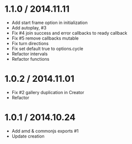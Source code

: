 # 1.1.0 / 2014.11.11

  * Add start frame option in initialization
  * Add autoplay, #3
  * Fix #4 join success and error callbacks to ready callback
  * Fix #5 remove callbacks mutable
  * Fix turn directions
  * Fix set default true to options.cycle
  * Refactor intervals
  * Refactor functions

# 1.0.2 / 2014.11.01

  * Fix #2 gallery duplication in Creator
  * Refactor

# 1.0.1 / 2014.10.24

  * Add amd & commonjs exports #1
  * Update creation

